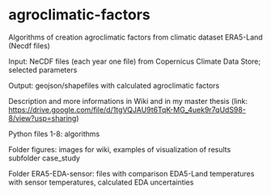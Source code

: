 # agroclimatic-factors
Algorithms of creation agroclimatic factors from climatic dataset ERA5-Land (Necdf files)

Input: NeCDF files (each year one file) from Copernicus Climate Data Store; selected parameters

Output: geojson/shapefiles with calculated agroclimatic factors

Description and more informations in Wiki and in my master thesis (link: https://drive.google.com/file/d/1tgVQJAU9t6TqK-MG_4uek9r7qUdS98-8/view?usp=sharing)

Python files 1-8: algorithms

Folder figures: images for wiki, examples of visualization of results subfolder case_study

Folder ERA5-EDA-sensor: files with comparison EDA5-Land temperatures with sensor temperatures, calculated EDA uncertainties
